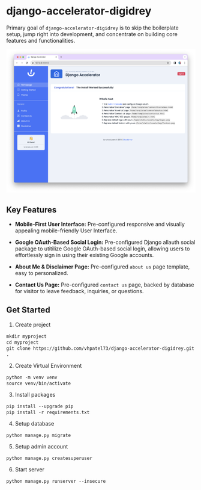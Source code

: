 # django-accelerator-digidrey

Primary goal of `django-accelerator-digidrey` is to skip the boilerplate setup, jump right into development, and concentrate on building core features and functionalities.

![Preview](docs/screen-shot.png)

## Key Features

- **Mobile-First User Interface:** Pre-configured responsive and visually appealing mobile-friendly User Interface.

- **Google OAuth-Based Social Login:** Pre-configured Django allauth social package to utitilize Google OAuth-based social login, allowing users to effortlessly sign in using their existing Google accounts.

- **About Me & Disclaimer Page:** Pre-configured `about us` page template, easy to personalized. 

- **Contact Us Page:** Pre-configured `contact us` page, backed by database for visitor to leave feedback, inquiries, or questions. 


## Get Started
1. Create project

```
mkdir myproject
cd myproject
git clone https://github.com/vhpatel73/django-accelerator-digidrey.git .
```

2. Create Virtual Environment
```
python -m venv venv
source venv/bin/activate
```

3. Install packages
```
pip install --upgrade pip
pip install -r requirements.txt
```

4. Setup database
```
python manage.py migrate
```

5. Setup admin account
```
python manage.py createsuperuser
```

6. Start server
```
python manage.py runserver --insecure
```